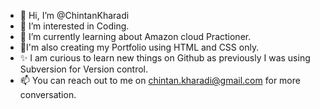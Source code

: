 - 👋 Hi, I’m @ChintanKharadi
- 👀 I’m interested in Coding.
- 🌱 I’m currently learning about Amazon cloud Practioner.
- 🚀I'm also creating my Portfolio using HTML and CSS only.
- ✨ I am curious to learn new things on Github as previously I was using Subversion for Version control.
- 📫 You can reach out to me on chintan.kharadi@gmail.com for more conversation.

<!---
ChintanKharadi/ChintanKharadi is a ✨ special ✨ repository because its `README.md` (this file) appears on your GitHub profile.
You can click the Preview link to take a look at your changes.
--->

